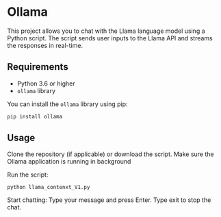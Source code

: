 # Ollama

This project allows you to chat with the Llama language model using a Python script. The script sends user inputs to the Llama API and streams the responses in real-time.

## Requirements

- Python 3.6 or higher
- `ollama` library

You can install the `ollama` library using pip:

```bash
pip install ollama
```
## Usage

Clone the repository (if applicable) or download the script. 
Make sure the Ollama application is running in background


Run the script:
```
python llama_contenxt_V1.py
```
Start chatting:
Type your message and press Enter.
Type exit to stop the chat.
